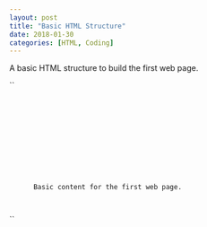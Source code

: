 ```yaml
---
layout: post
title: "Basic HTML Structure"
date: 2018-01-30
categories: [HTML, Coding]
---
```


A basic HTML structure to build the first web page.


``<pre><code>
  <!DOCTYPE html>
  <html lang="en">
    <head>
      <title>First Web Page</title>
      <meta charset="UTF-8">
      <link href="https://fonts.googleapis.com/css?family=
      Open+Sans+Condensed:300|Sonsie+One" rel="stylesheet"
      type="text/css">
    </head>
    <body>
      Basic content for the first web page.
    </body>
  </html>
</pre></code>``
